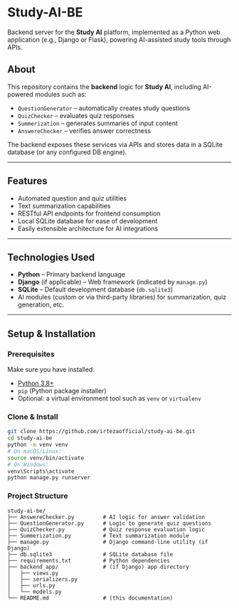 # Study-AI-BE

Backend server for the **Study AI** platform, implemented as a Python web application (e.g., Django or Flask), powering AI-assisted study tools through APIs.

##  About

This repository contains the **backend** logic for **Study AI**, including AI-powered modules such as:

- `QuestionGenerator` – automatically creates study questions  
- `QuizChecker` – evaluates quiz responses  
- `Summerization` – generates summaries of input content  
- `AnswereChecker` – verifies answer correctness  

The backend exposes these services via APIs and stores data in a SQLite database (or any configured DB engine).

---

##  Features

- Automated question and quiz utilities  
- Text summarization capabilities  
- RESTful API endpoints for frontend consumption  
- Local SQLite database for ease of development  
- Easily extensible architecture for AI integrations  

---

##  Technologies Used

- **Python** – Primary backend language  
- **Django** (if applicable) – Web framework (indicated by `manage.py`)  
- **SQLite** – Default development database (`db.sqlite3`)  
- AI modules (custom or via third-party libraries) for summarization, quiz generation, etc.

---

##  Setup & Installation

###  Prerequisites

Make sure you have installed:

- [Python 3.8+](https://www.python.org/)  
- `pip` (Python package installer)  
- Optional: a virtual environment tool such as `venv` or `virtualenv`

###  Clone & Install

```bash
git clone https://github.com/irtezaofficial/study-ai-be.git
cd study-ai-be
python -m venv venv
# On macOS/Linux:
source venv/bin/activate
# On Windows:
venv\Scripts\activate
python manage.py runserver
```

###  Project Structure

```
study-ai-be/
├── AnswereChecker.py         # AI logic for answer validation
├── QuestionGenerator.py      # Logic to generate quiz questions
├── QuizChecker.py            # Quiz response evaluation logic
├── Summerization.py          # Text summarization module
├── manage.py                 # Django command-line utility (if Django)
├── db.sqlite3                # SQLite database file
├── requirements.txt          # Python dependencies
├── backend_app/              # (if Django) app directory
│   ├── views.py
│   ├── serializers.py
│   ├── urls.py
│   └── models.py
└── README.md                 # (this documentation)
```

